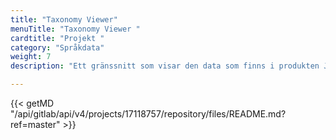 ```yaml
---
title: "Taxonomy Viewer"
menuTitle: "Taxonomy Viewer "
cardtitle: "Projekt "
category: "Språkdata"
weight: 7
description: "Ett gränssnitt som visar den data som finns i produkten JobTech Taxonomy."

---
```

{{< getMD "/api/gitlab/api/v4/projects/17118757/repository/files/README.md?ref=master" >}}
